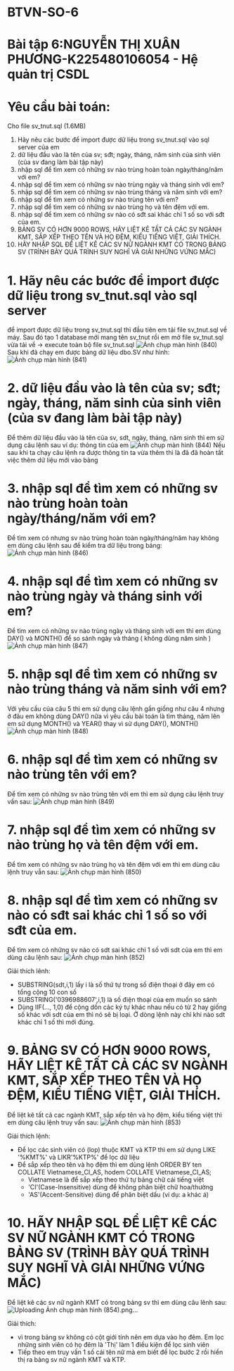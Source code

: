 # BTVN-SO-6
# Bài tập 6:NGUYỄN THỊ XUÂN PHƯƠNG-K225480106054 - Hệ quản trị CSDL
# Yêu cầu bài toán: 
Cho file sv_tnut.sql (1.6MB)
1. Hãy nêu các bước để import được dữ liệu trong sv_tnut.sql vào sql server của em
2. dữ liệu đầu vào là tên của sv; sđt; ngày, tháng, năm sinh của sinh viên (của sv đang làm bài tập này)
3. nhập sql để tìm xem có những sv nào trùng hoàn toàn ngày/tháng/năm với em?
4. nhập sql để tìm xem có những sv nào trùng ngày và tháng sinh với em?
5. nhập sql để tìm xem có những sv nào trùng tháng và năm sinh với em?
6. nhập sql để tìm xem có những sv nào trùng tên với em?
7. nhập sql để tìm xem có những sv nào trùng họ và tên đệm với em.
8. nhập sql để tìm xem có những sv nào có sđt sai khác chỉ 1 số so với sđt của em.
9. BẢNG SV CÓ HƠN 9000 ROWS, HÃY LIỆT KÊ TẤT CẢ CÁC SV NGÀNH KMT, SẮP XẾP THEO TÊN VÀ HỌ ĐỆM, KIỂU TIẾNG  VIỆT, GIẢI THÍCH.
10. HÃY NHẬP SQL ĐỂ LIỆT KÊ CÁC SV NỮ NGÀNH KMT CÓ TRONG BẢNG SV (TRÌNH BÀY QUÁ TRÌNH SUY NGHĨ VÀ GIẢI NHỮNG VỨNG MẮC)

# 1. Hãy nêu các bước để import được dữ liệu trong sv_tnut.sql vào sql server
để import được dữ liệu trong sv_tnut.sql thì đầu tiên em tải file sv_tnut.sql về máy. Sau đó tạo 1 database mới mang tên sv_tnut rồi em mở file sv_tnut.sql vừa tải về -> execute toàn bộ file sv_tnut.sql 
![Ảnh chụp màn hình (840)](https://github.com/user-attachments/assets/bc0ed309-7367-4a64-9ea8-258f0aa63610)
Sau khi đã chạy em được bảng dữ liệu dbo.SV như hình:
![Ảnh chụp màn hình (841)](https://github.com/user-attachments/assets/7c0fda50-3652-4091-aa09-3f2b8ac19bb4)

# 2. dữ liệu đầu vào là tên của sv; sđt; ngày, tháng, năm sinh của sinh viên (của sv đang làm bài tập này)
Để thêm dữ liệu đầu vào là tên của sv, sdt, ngày, tháng, năm sinh thì em sử dụng câu lệnh sau ví dụ: thông tin của em
![Ảnh chụp màn hình (844)](https://github.com/user-attachments/assets/b5e8a9db-fa95-4bb5-a865-417ca6ec752c)
Nếu sau khi ta chạy câu lệnh ra được thông tin ta vừa thêm thì là đã đã hoàn tất việc thêm dữ liệu mới vào bảng 

# 3. nhập sql để tìm xem có những sv nào trùng hoàn toàn ngày/tháng/năm với em?
Để tìm xem có nhưng sv nào trùng hoàn toàn ngày/tháng/năm hay không em dùng câu lệnh sau để kiểm tra dữ liệu trong bảng:
![Ảnh chụp màn hình (846)](https://github.com/user-attachments/assets/03774e26-bb7d-4fd8-8a03-366aa8383545)

# 4. nhập sql để tìm xem có những sv nào trùng ngày và tháng sinh với em?
Để tìm xem có những sv nào trùng ngày và tháng sinh với em thì em dùng DAY() và MONTH() để so sánh ngày và tháng ( không dùng năm sinh )
![Ảnh chụp màn hình (847)](https://github.com/user-attachments/assets/22ed85ea-12c8-44e9-ab96-5e443db98195)

# 5. nhập sql để tìm xem có những sv nào trùng tháng và năm sinh với em?
Với yêu cầu của câu 5 thì em sử dụng câu lệnh gần giống như câu 4 nhưng ở đâu em không dùng DAY() nữa vì yêu cầu bài toán là tìm tháng, năm lên em sử dụng MONTH() và YEAR() thay vì sử dụng DAY(), MONTH()
![Ảnh chụp màn hình (848)](https://github.com/user-attachments/assets/09b62352-5493-4ffb-9eff-c9608fa65c9e)

# 6. nhập sql để tìm xem có những sv nào trùng tên với em?
Để tìm xem có những sv nào trùng tên với em thì em sử dụng câu lệnh truy vấn sau: 
![Ảnh chụp màn hình (849)](https://github.com/user-attachments/assets/7376d723-b4d2-4925-a285-243ecffc166f)

# 7. nhập sql để tìm xem có những sv nào trùng họ và tên đệm với em.
Để tìm xem có những sv nào trùng họ và tên đệm với em thì em dùng câu lệnh truy vẫn sau:
![Ảnh chụp màn hình (850)](https://github.com/user-attachments/assets/4c24c42f-dc74-42de-ad53-1ef307008264)


# 8. nhập sql để tìm xem có những sv nào có sđt sai khác chỉ 1 số so với sđt của em.
Để tìm xem có những sv nào có sdt sai khác chỉ 1 số với sdt của em thì em dùng câu lệnh sau:
![Ảnh chụp màn hình (852)](https://github.com/user-attachments/assets/f4656cb4-3e61-4caa-9361-580482cf55eb)

Giải thích lênh:
+ SUBSTRING(sdt,i,1) lấy i là số thứ tự trong số điện thoại ở đây em có tổng cộng 10 con số
+ SUBSTRING('0396988607',i,1) là số điện thoại của em muốn so sánh
+ Dùng IIF(..., 1,0) để cộng dồn các ký tự khác nhau nếu có từ 2 hay giống số khác với sdt của em thì nó sẽ bị loại. Ở dòng lệnh này chỉ khi nào sdt khác chỉ 1 số thì mới đúng.

# 9. BẢNG SV CÓ HƠN 9000 ROWS, HÃY LIỆT KÊ TẤT CẢ CÁC SV NGÀNH KMT, SẮP XẾP THEO TÊN VÀ HỌ ĐỆM, KIỂU TIẾNG  VIỆT, GIẢI THÍCH.
Để liệt kê tất cả cac ngành KMT, sắp xếp tên và họ đệm, kiểu tiếng việt thì em dùng câu lệnh truy vấn sau:
![Ảnh chụp màn hình (853)](https://github.com/user-attachments/assets/8c0ff690-ff1e-49e0-8313-2c5a67709835)

Giải thích lệnh:
+ Để lọc các sinh viên có (lop) thuộc KMT và KTP thì em sử dụng LIKE '%KMT%' và LIKR'%KTP%' để lọc dữ liệu
+ Để sắp xếp theo tên và họ đệm thì em dùng lệnh ORDER BY ten COLLATE Vietnamese_CI_AS, hodem COLLATE Vietnamese_CI_AS;
  + Vietnamese là để sắp xếp theo thứ tự bảng chữ cái tiếng việt
  + 'CI'(Case-Insensitive) dùng để không phân biệt chữ hoa/thường
  + 'AS'(Accent-Sensitive) dùng để phân biệt dấu (ví dụ: a khác á)

# 10. HÃY NHẬP SQL ĐỂ LIỆT KÊ CÁC SV NỮ NGÀNH KMT CÓ TRONG BẢNG SV (TRÌNH BÀY QUÁ TRÌNH SUY NGHĨ VÀ GIẢI NHỮNG VỨNG MẮC)
Để liệt kê các sv nữ ngành KMT có trong bảng sv thì em dùng câu lênh sau: 
![Uploading Ảnh chụp màn hình (854).png…]()

Giải thích:
+ vì trong bảng sv không có cột giới tính nên em dựa vào họ đêm. Em lọc những sinh viên có họ đêm là 'Thị' làm 1 điều kiện để lọc sinh viên
+ Tiếp theo em truy vấn 1 số cái tên nữ mà em biết để lọc bước 2 rồi hiển thị ra bảng sv nữ ngành KMT và KTP.

